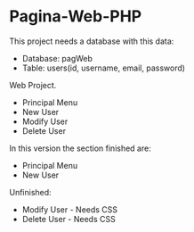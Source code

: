 # Pagina-Web-PHP
This project needs a database with this data:
  - Database: pagWeb
  - Table: users(id, username, email, password)

Web Project.
  - Principal Menu
  - New User
  - Modify User
  - Delete User

In this version the section finished are:
  - Principal Menu
  - New User

Unfinished:
  - Modify User - Needs CSS
  - Delete User - Needs CSS
